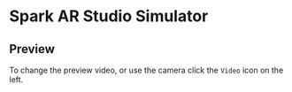 # Spark AR Studio Simulator

## Preview

To change the preview video, or use the camera click the `Video` icon on the left.
